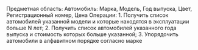 Предметная область: Автомобиль:
    Марка, Модель, Год выпуска,
    Цвет, Регистрационный номер, Цена
Операции:
    1. Получить список автомобилей указанной
    модели и которые находятся в
    эксплуатации больше N лет;
    2. Получить список автомобилей указанного
    года выпуска и стоимость которых
    больше указанной;
    3. Упорядочить автомобили в алфавитном
    порядке согласно марке